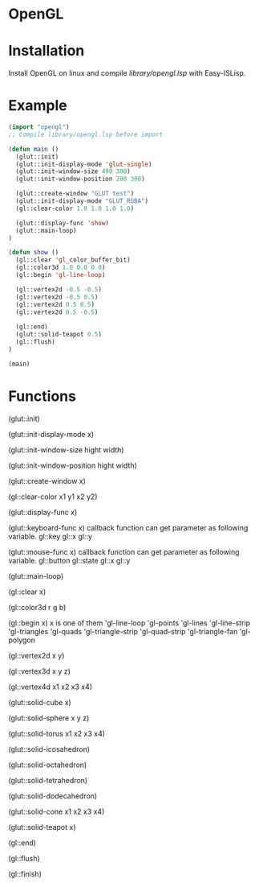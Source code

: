# OpenGL

# Installation

Install OpenGL on linux and compile *library/opengl.lsp* with Easy-ISLisp.

# Example

```lisp
(import "opengl")
;; Compile library/opengl.lsp before import

(defun main ()
  (glut::init)
  (glut::init-display-mode 'glut-single)
  (glut::init-window-size 400 300)
  (glut::init-window-position 200 300)

  (glut::create-window "GLUT test")
  (glut::init-display-mode "GLUT_RGBA")
  (gl::clear-color 1.0 1.0 1.0 1.0)

  (glut::display-func 'show)
  (glut::main-loop)
)

(defun show ()
  (gl::clear 'gl_color_buffer_bit)
  (gl::color3d 1.0 0.0 0.0)
  (gl::begin 'gl-line-loop)

  (gl::vertex2d -0.5 -0.5)
  (gl::vertex2d -0.5 0.5)
  (gl::vertex2d 0.5 0.5)
  (gl::vertex2d 0.5 -0.5)
  
  (gl::end)
  (glut::solid-teapot 0.5)
  (gl::flush)
)

(main)
```

# Functions

(glut::init)

(glut::init-display-mode x)

(glut::init-window-size hight width)

(glut::init-window-position hight width)

(glut::create-window x)

(gl::clear-color x1 y1 x2 y2)

(glut::display-func x)

(glut::keyboard-func x)
callback function can get parameter as following variable.
gl::key
gl::x
gl::y

(glut::mouse-func x)
callback function can get parameter as following variable.
gl::button
gl::state
gl::x
gl::y

(glut::main-loop)

(gl::clear x)

(gl::color3d r g b)

(gl::begin x)
  x is one of them
    'gl-line-loop
    'gl-points
    'gl-lines
    'gl-line-strip
    'gl-triangles
    'gl-quads
    'gl-triangle-strip
    'gl-quad-strip
    'gl-triangle-fan
    'gl-polygon

(gl::vertex2d x y)
    
(gl::vertex3d x y z)
    
(gl::vertex4d x1 x2 x3 x4)

(glut::solid-cube x)
    
(glut::solid-sphere x y z)
    
(glut::solid-torus x1 x2 x3 x4)

(glut::solid-icosahedron)

(glut::solid-octahedron)
    
(glut::solid-tetrahedron)

(glut::solid-dodecahedron)

(glut::solid-cone x1 x2 x3 x4)    

(glut::solid-teapot x)
    
(gl::end)
    
(gl::flush)
    
(gl::finish)
